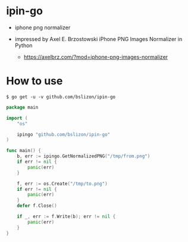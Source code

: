# ipin-go
- iphone png normalizer

- impressed by Axel E. Brzostowski iPhone PNG Images Normalizer in Python
  - https://axelbrz.com/?mod=iphone-png-images-normalizer

# How to use
```
$ go get -u -v github.com/bslizon/ipin-go
```

```go
package main

import (
	"os"

	ipingo "github.com/bslizon/ipin-go"
)

func main() {
	b, err := ipingo.GetNormalizedPNG("/tmp/from.png")
	if err != nil {
		panic(err)
	}

	f, err := os.Create("/tmp/to.png")
	if err != nil {
		panic(err)
	}
	defer f.Close()

	if _, err := f.Write(b); err != nil {
		panic(err)
	}
}


```